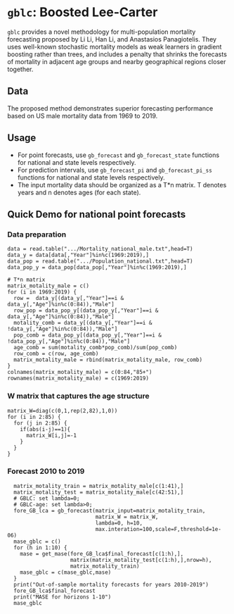 # `gblc`: Boosted Lee-Carter

`gblc` provides a novel methodology for multi-population mortality forecasting proposed by Li Li, Han Li, and Anastasios Panagiotelis. They uses well-known stochastic mortality models as weak learners in gradient boosting rather than trees, and includes a penalty that shrinks the forecasts of mortality in adjacent age groups and nearby geographical regions closer together.


## Data
The proposed method demonstrates superior forecasting performance based on US male mortality data from 1969 to 2019.

## Usage
- For point forecasts, use `gb_forecast` and `gb_forecast_state` functions for national and state levels respectively.
- For prediction intervals, use `gb_forecast_pi` and `gb_forecast_pi_ss` functions for national and state levels respectively.
- The input mortality data should be organized as a T*n matrix. T denotes years and n denotes ages (for each state).

## Quick Demo for national point forecasts

### Data preparation

```{r}
data = read.table(".../Mortality_national_male.txt",head=T)
data_y = data[data[,"Year"]%in%c(1969:2019),]
data_pop = read.table(".../Population_national.txt",head=T)
data_pop_y = data_pop[data_pop[,"Year"]%in%c(1969:2019),]

# T*n matrix
matrix_motality_male = c()
for (i in 1969:2019) {
  row =  data_y[(data_y[,"Year"]==i & data_y[,"Age"]%in%c(0:84)),"Male"]
  row_pop = data_pop_y[(data_pop_y[,"Year"]==i & data_y[,"Age"]%in%c(0:84)),"Male"]
  motality_comb = data_y[(data_y[,"Year"]==i & !data_y[,"Age"]%in%c(0:84)),"Male"]
  pop_comb = data_pop_y[(data_pop_y[,"Year"]==i & !data_pop_y[,"Age"]%in%c(0:84)),"Male"]
  age_comb = sum(motality_comb*pop_comb)/sum(pop_comb)
  row_comb = c(row, age_comb)
  matrix_motality_male = rbind(matrix_motality_male, row_comb)
}
colnames(matrix_motality_male) = c(0:84,"85+")
rownames(matrix_motality_male) = c(1969:2019)

```

### W matrix that captures the age structure

```{r}
matrix_W=diag(c(0,1,rep(2,82),1,0))
for (i in 2:85) {
  for (j in 2:85) {
    if(abs(i-j)==1){
      matrix_W[i,j]=-1
    }
  }
}
```

### Forecast 2010 to 2019
```{r}
  matrix_motality_train = matrix_motality_male[c(1:41),]
  matrix_motality_test = matrix_motality_male[c(42:51),]
  # GBLC: set lambda=0;
  # GBLC-age: set lambda>0;
  fore_GB_lca = gb_forecast(matrix_input=matrix_motality_train, 
                            matrix_W = matrix_W, 
                            lambda=0, h=10,
                            max.interation=100,scale=F,threshold=1e-06)
  mase_gblc = c()
  for (h in 1:10) {
    mase = get_mase(fore_GB_lca$final_forecast[c(1:h),], 
                    matrix(matrix_motality_test[c(1:h),],nrow=h), 
                    matrix_motality_train) 
    mase_gblc = c(mase_gblc,mase)
  }
  print("Out-of-sample mortality forecasts for years 2010-2019")
  fore_GB_lca$final_forecast
  print("MASE for horizons 1-10")
  mase_gblc

```
